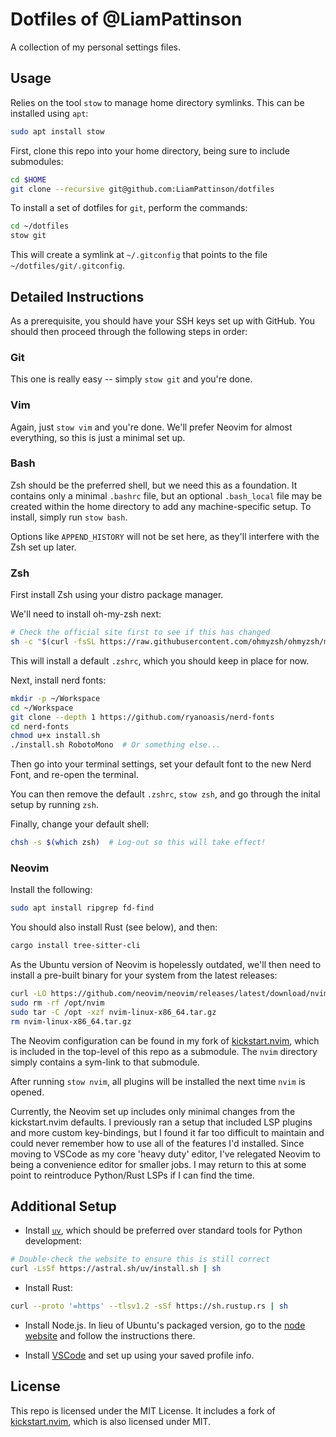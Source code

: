 # Dotfiles of @LiamPattinson

A collection of my personal settings files.

## Usage

Relies on the tool `stow` to manage home directory symlinks.  This can be
installed using `apt`:

```bash
sudo apt install stow
```

First, clone this repo into your home directory, being sure to include
submodules:

```bash
cd $HOME
git clone --recursive git@github.com:LiamPattinson/dotfiles
```

To install a set of dotfiles for `git`, perform the commands:

```bash
cd ~/dotfiles
stow git
```

This will create a symlink at `~/.gitconfig` that points to the file
`~/dotfiles/git/.gitconfig`.

## Detailed Instructions

As a prerequisite, you should have your SSH keys set up with GitHub. You should
then proceed through the following steps in order:

### Git

This one is really easy -- simply `stow git` and you're done.

### Vim

Again, just `stow vim` and you're done. We'll prefer Neovim for almost
everything, so this is just a minimal set up.

### Bash

Zsh should be the preferred shell, but we need this as a foundation.  It
contains only a minimal `.bashrc` file, but an optional `.bash_local` file may
be created within the home directory to add any machine-specific setup. To
install, simply run `stow bash`.

Options like `APPEND_HISTORY` will not be set here, as they'll interfere with
the Zsh set up later.

### Zsh

First install Zsh using your distro package manager.

We'll need to install oh-my-zsh next:

```bash
# Check the official site first to see if this has changed
sh -c "$(curl -fsSL https://raw.githubusercontent.com/ohmyzsh/ohmyzsh/master/tools/install.sh)"
```

This will install a default `.zshrc`, which you should keep in place for now.

Next, install nerd fonts:

```bash
mkdir -p ~/Workspace
cd ~/Workspace
git clone --depth 1 https://github.com/ryanoasis/nerd-fonts
cd nerd-fonts
chmod u+x install.sh
./install.sh RobotoMono  # Or something else...
```

Then go into your terminal settings, set your default font to the new Nerd
Font, and re-open the terminal.

You can then remove the default `.zshrc`, `stow zsh`, and go through the inital
setup by running `zsh`.

Finally, change your default shell:

```bash
chsh -s $(which zsh)  # Log-out so this will take effect!
```

### Neovim

Install the following:

```bash
sudo apt install ripgrep fd-find
```

You should also install Rust (see below), and then:

```bash
cargo install tree-sitter-cli
```

As the Ubuntu version of Neovim is hopelessly outdated, we'll then need to
install a pre-built binary for your system from the latest releases:

```bash
curl -LO https://github.com/neovim/neovim/releases/latest/download/nvim-linux-x86_64.tar.gz
sudo rm -rf /opt/nvim
sudo tar -C /opt -xzf nvim-linux-x86_64.tar.gz
rm nvim-linux-x86_64.tar.gz
```

The Neovim configuration can be found in my fork of
[kickstart.nvim](https://github.com/LiamPattinson/kickstart.nvim), which is
included in the top-level of this repo as a submodule. The `nvim` directory
simply contains a sym-link to that submodule.

After running `stow nvim`, all plugins will be installed the next time `nvim`
is opened.

Currently, the Neovim set up includes only minimal changes from the
kickstart.nvim defaults. I previously ran a setup that included LSP plugins and
more custom key-bindings, but I found it far too difficult to maintain and
could never remember how to use all of the features I'd installed. Since moving
to VSCode as my core 'heavy duty' editor, I've relegated Neovim to being a
convenience editor for smaller jobs. I may return to this at some point to
reintroduce Python/Rust LSPs if I can find the time.

## Additional Setup

- Install [`uv`](https://docs.astral.sh/uv/getting-started/installation/), which
  should be preferred over standard tools for Python development:

```bash
# Double-check the website to ensure this is still correct
curl -LsSf https://astral.sh/uv/install.sh | sh
```

- Install Rust:

```bash
curl --proto '=https' --tlsv1.2 -sSf https://sh.rustup.rs | sh
```

- Install Node.js. In lieu of Ubuntu's packaged version, go to the 
  [node website](https://nodejs.org/en/download) and follow the instructions there.

- Install [VSCode](https://code.visualstudio.com/docs/setup/linux) and set up using
  your saved profile info.

## License

This repo is licensed under the MIT License. It includes a fork of
[kickstart.nvim](https://github.com/nvim-lua/kickstart.nvim), which is also
licensed under MIT.
